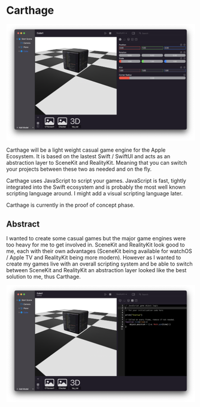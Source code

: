 # Carthage

![screenshot](shared/images/Cube1.png)

Carthage will be a light weight casual game engine for the Apple Ecosystem. It is based on the lastest Swift / SwiftUI and acts as an abstraction layer to SceneKit and RealityKit. Meaning that you can switch your projects between these two as needed and on the fly.

Carthage uses JavaScript to script your games. JavaScript is fast, tightly integrated into the Swift ecosystem and is probably the most well known scripting language around. I might add a visual scripting language later.

Carthage is currently in the proof of concept phase.

## Abstract

I wanted to create some casual games but the major game engines were too heavy for me to get involved in. SceneKit and RealityKit look good to me, each with their own advantages (SceneKit being available for watchOS / Apple TV and RealityKit being more modern). However as I wanted to create my games live with an overall scripting system and be able to switch between SceneKit and RealityKit an abstraction layer looked like the best solution to me, thus Carthage.

![screenshot](shared/images/Cube_js.png)
